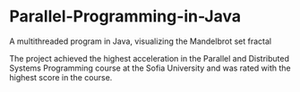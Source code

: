 # Parallel-Programming-in-Java
A multithreaded program in Java, visualizing the Mandelbrot set fractal

The project achieved the highest acceleration in the Parallel and Distributed Systems Programming course at the Sofia University and was rated with the highest score in the course.